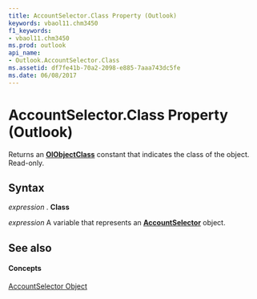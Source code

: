 ```yaml
---
title: AccountSelector.Class Property (Outlook)
keywords: vbaol11.chm3450
f1_keywords:
- vbaol11.chm3450
ms.prod: outlook
api_name:
- Outlook.AccountSelector.Class
ms.assetid: df7fe41b-70a2-2098-e885-7aaa743dc5fe
ms.date: 06/08/2017
---
```



# AccountSelector.Class Property (Outlook)

Returns an  **[OlObjectClass](olobjectclass-enumeration-outlook.md)** constant that indicates the class of the object. Read-only.


## Syntax

 _expression_ . **Class**

 _expression_ A variable that represents an **[AccountSelector](accountselector-object-outlook.md)** object.


## See also


#### Concepts


[AccountSelector Object](accountselector-object-outlook.md)

